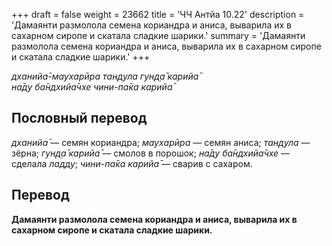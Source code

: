 +++
draft = false
weight = 23662
title = 'ЧЧ Антйа 10.22'
description = 'Дамаянти размолола семена кориандра и аниса, выварила их в сахарном сиропе и скатала сладкие шарики.'
summary = 'Дамаянти размолола семена кориандра и аниса, выварила их в сахарном сиропе и скатала сладкие шарики.'
+++

_дханийа̄-маухарӣра тан̣д̣ула гун̣д̣а̄ карийа̄  
на̄д̣у ба̄ндхийа̄чхе чини-па̄ка карийа̄_

## Пословный перевод

_дханийа̄_ — семян кориандра; _маухарӣра_ — семян аниса; _тан̣д̣ула_ — зёрна; _гун̣д̣а̄_ _карийа̄_ — смолов в порошок; _на̄д̣у_ _ба̄ндхийа̄чхе_ — сделала _ладду_; _чини_\-_па̄ка_ _карийа̄_ — сварив с сахаром.

## Перевод

**Дамаянти размолола семена кориандра и аниса, выварила их в сахарном сиропе и скатала сладкие шарики.**

